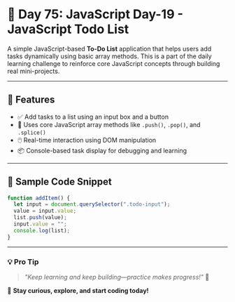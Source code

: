 # 🚀 Day 75: JavaScript Day-19 - JavaScript Todo List

A simple JavaScript-based **To-Do List** application that helps users add tasks dynamically using basic array methods. This is a part of the daily learning challenge to reinforce core JavaScript concepts through building real mini-projects.

---

## 📌 Features

- ✅ Add tasks to a list using an input box and a button
- 🧠 Uses core JavaScript array methods like `.push()`, `.pop()`, and `.splice()`
- 🖱️ Real-time interaction using DOM manipulation
- 📦 Console-based task display for debugging and learning

---

## 🧪 Sample Code Snippet

```javascript
function addItem() {
  let input = document.querySelector(".todo-input");
  value = input.value;
  list.push(value);
  input.value = "";
  console.log(list);
}
```

---

### 💡 **Pro Tip**

> _"Keep learning and keep building—practice makes progress!"_ 💪

🚀 **Stay curious, explore, and start coding today!**
